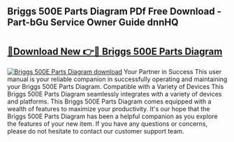 ## Briggs 500E Parts Diagram PDf Free Download - Part-bGu Service Owner Guide dnnHQ

# <h2><a href="http://dftd2k.blite.top/?on=Briggs+500E+Parts+Diagram">🔗Download New 👉🔴 Briggs 500E Parts Diagram</a></h2>

[![Briggs 500E Parts Diagram download](https://i.imgur.com/lujVjoI.png)](http://dftd2k.blite.top/?on=Briggs+500E+Parts+Diagram)
Your Partner in Success This user manual is your reliable companion in successfully operating and maintaining your Briggs 500E Parts Diagram. Compatible with a Variety of Devices This Briggs 500E Parts Diagram seamlessly integrates with a variety of devices and platforms. This Briggs 500E Parts Diagram comes equipped with a wealth of features to maximize your productivity. It's our hope that the Briggs 500E Parts Diagram has been a helpful companion as you explore the features of your new item. If you have any questions or concerns, please do not hesitate to contact our customer support team.
